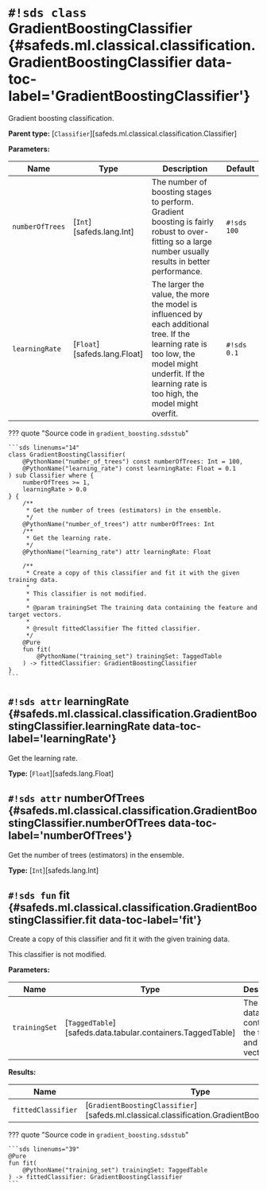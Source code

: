 # `#!sds class` GradientBoostingClassifier {#safeds.ml.classical.classification.GradientBoostingClassifier data-toc-label='GradientBoostingClassifier'}

Gradient boosting classification.

**Parent type:** [`Classifier`][safeds.ml.classical.classification.Classifier]

**Parameters:**

| Name | Type | Description | Default |
|------|------|-------------|---------|
| `numberOfTrees` | [`Int`][safeds.lang.Int] | The number of boosting stages to perform. Gradient boosting is fairly robust to over-fitting so a large number usually results in better performance. | `#!sds 100` |
| `learningRate` | [`Float`][safeds.lang.Float] | The larger the value, the more the model is influenced by each additional tree. If the learning rate is too low, the model might underfit. If the learning rate is too high, the model might overfit. | `#!sds 0.1` |

??? quote "Source code in `gradient_boosting.sdsstub`"

    ```sds linenums="14"
    class GradientBoostingClassifier(
        @PythonName("number_of_trees") const numberOfTrees: Int = 100,
        @PythonName("learning_rate") const learningRate: Float = 0.1
    ) sub Classifier where {
        numberOfTrees >= 1,
        learningRate > 0.0
    } {
        /**
         * Get the number of trees (estimators) in the ensemble.
         */
        @PythonName("number_of_trees") attr numberOfTrees: Int
        /**
         * Get the learning rate.
         */
        @PythonName("learning_rate") attr learningRate: Float
    
        /**
         * Create a copy of this classifier and fit it with the given training data.
         *
         * This classifier is not modified.
         *
         * @param trainingSet The training data containing the feature and target vectors.
         *
         * @result fittedClassifier The fitted classifier.
         */
        @Pure
        fun fit(
            @PythonName("training_set") trainingSet: TaggedTable
        ) -> fittedClassifier: GradientBoostingClassifier
    }
    ```

## `#!sds attr` learningRate {#safeds.ml.classical.classification.GradientBoostingClassifier.learningRate data-toc-label='learningRate'}

Get the learning rate.

**Type:** [`Float`][safeds.lang.Float]

## `#!sds attr` numberOfTrees {#safeds.ml.classical.classification.GradientBoostingClassifier.numberOfTrees data-toc-label='numberOfTrees'}

Get the number of trees (estimators) in the ensemble.

**Type:** [`Int`][safeds.lang.Int]

## `#!sds fun` fit {#safeds.ml.classical.classification.GradientBoostingClassifier.fit data-toc-label='fit'}

Create a copy of this classifier and fit it with the given training data.

This classifier is not modified.

**Parameters:**

| Name | Type | Description | Default |
|------|------|-------------|---------|
| `trainingSet` | [`TaggedTable`][safeds.data.tabular.containers.TaggedTable] | The training data containing the feature and target vectors. | - |

**Results:**

| Name | Type | Description |
|------|------|-------------|
| `fittedClassifier` | [`GradientBoostingClassifier`][safeds.ml.classical.classification.GradientBoostingClassifier] | The fitted classifier. |

??? quote "Source code in `gradient_boosting.sdsstub`"

    ```sds linenums="39"
    @Pure
    fun fit(
        @PythonName("training_set") trainingSet: TaggedTable
    ) -> fittedClassifier: GradientBoostingClassifier
    ```
